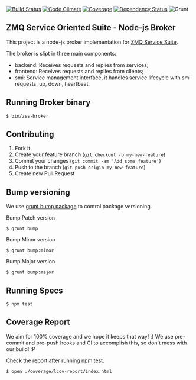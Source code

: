 [![Build Status](https://travis-ci.org/pjanuario/zmq-service-suite-broker-js.svg?branch=master)](https://travis-ci.org/pjanuario/zmq-service-suite-broker-js)
[![Code Climate](https://codeclimate.com/github/pjanuario/zmq-service-suite-broker-js.png)](https://codeclimate.com/github/pjanuario/zmq-service-suite-broker-js)
[![Coverage](https://codeclimate.com/github/pjanuario/zmq-service-suite-broker-js/coverage.png)](https://codeclimate.com/github/pjanuario/zmq-service-suite-broker-js)
[![Dependency Status](https://gemnasium.com/pjanuario/zmq-service-suite-broker-js.svg)](https://gemnasium.com/pjanuario/zmq-service-suite-broker-js)
![Grunt](https://cdn.gruntjs.com/builtwith.png)

## ZMQ Service Oriented Suite - Node-js Broker

This project is a node-js broker implementation for [ZMQ Service Suite](http://pjanuario.github.io/zmq-service-suite-specs/).

The broker is slipt in three main components:
* backend: Receives requests and replies from services;
* frontend: Receives requests and replies from clients;
* smi: Service management interface, it handles service lifecycle with smi requests: up, down, heartbeat.

## Running Broker binary

    $ bin/zss-broker


## Contributing

1. Fork it
2. Create your feature branch (`git checkout -b my-new-feature`)
3. Commit your changes (`git commit -am 'Add some feature'`)
4. Push to the branch (`git push origin my-new-feature`)
5. Create new Pull Request

## Bump versioning

We use [grunt bump package](https://www.npmjs.org/package/grunt-bump) to control package versioning.

Bump Patch version

    $ grunt bump

Bump Minor version

    $ grunt bump:minor

Bump Major version

    $ grunt bump:major

## Running Specs

    $ npm test

## Coverage Report

We aim for 100% coverage and we hope it keeps that way! :)
We use pre-commit and pre-push hooks and CI to accomplish this, so don't mess with our build! :P

Check the report after running npm test.

    $ open ./coverage/lcov-report/index.html
